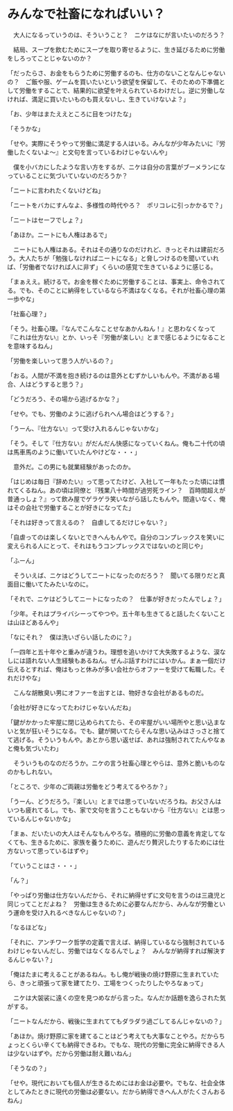 # みんなで社畜になればいい？

　大人になるっていうのは、そういうこと？　ニケはなにが言いたいのだろう？

　結局、スープを飲むためにスープを取り寄せるように、生き延びるために労働をしろってことじゃないのか？

「だったらさ、お金をもらうために労働するのも、仕方のないことなんじゃないの？　ご飯や服、ゲームを買いたいという欲望を保留して、そのための下準備として労働をすることで、結果的に欲望を叶えられているわけだし。逆に労働しなければ、満足に買いたいものも買えないし、生きていけないよ？」

「お、少年はまたええところに目をつけたな」

「そうかな」

「せや。実際にそうやって労働に満足する人はいる。みんなが少年みたいに『労働したくないよ〜』と文句を言っているわけじゃないんや」

　僕を小バカにしたような言い方をするが、ニケは自分の言葉がブーメランになっていることに気づいていないのだろうか？

「ニートに言われたくないけどね」

「ニートをバカにすんなよ、多様性の時代やろ？　ポリコレに引っかかるで？」

「ニートはセーフでしょ？」

「あほか。ニートにも人権はあるで」

　ニートにも人権はある。それはその通りなのだけれど、きっとそれは建前だろう。大人たちが「勉強しなければニートになる」と脅しつけるのを聞いていれば、「労働者でなければ人に非ず」くらいの感覚で生きているように感じる。

「まぁええ。続けるで。お金を稼ぐために労働することは、事実上、命令されてる。でも、そのことに納得をしているなら不満はなくなる。それが社畜心理の第一歩やな」

「社畜心理？」

「そう。社畜心理。『なんでこんなことせなあかんねん！』と思わなくなって『これは仕方ない』とか、いっそ『労働が楽しい』とまで感じるようになることを意味するねん」

「労働を楽しいって思う人がいるの？」

「おる。人間が不満を抱き続けるのは意外とむずかしいもんや。不満がある場合、人はどうすると思う？」

「どうだろう、その場から逃げるかな？」

「せや。でも、労働のように逃げられへん場合はどうする？」

「うーん、『仕方ない』って受け入れるんじゃないかな」

「そう。そして『仕方ない』がだんだん快感になっていくねん。俺も二十代の頃は馬車馬のように働いていたんやけどな・・・」

　意外だ。この男にも就業経験があったのか。

「はじめは毎日『辞めたい』って思ってたけど、入社して一年もたった頃には慣れてくるねん。あの頃は同僚と『残業八十時間が過労死ライン？　百時間超えが普通っしょ？』って飲み屋でゲラゲラ笑いながら話したもんや。間違いなく、俺はその会社で労働することが好きになってた」

「それは好きって言えるの？　自虐してるだけじゃない？」

「自虐ってのは楽しくないとできへんもんやで。自分のコンプレックスを笑いに変えられる人にとって、それはもうコンプレックスではないのと同じや」

「ふーん」

　そういえば、ニケはどうしてニートになったのだろう？　聞いてる限りだと真面目に働いてたみたいなのに。

「それで、ニケはどうしてニートになったの？　仕事が好きだったんでしょ？」

「少年。それはプライバシーってやつや。五十年も生きてると話したくないことは山ほどあるんや」

「なにそれ？　僕は洗いざらい話したのに？」

「一四年と五十年やと重みが違うわ。理想を追いかけて大失敗するような、涙なしには語れない人生経験もあるねん。ぜんぶ話すわけにはいかん。まぁ一個だけ伝えるとすれば、俺はもっと休みが多い会社からオファーを受けて転職した。それだけやな」

　こんな胡散臭い男にオファーを出すとは、物好きな会社があるものだ。

「会社が好きになってたわけじゃないんだね」

「鍵がかかった牢屋に閉じ込められてたら、その牢屋がいい場所やと思い込まないと気が狂いそうになる。でも、鍵が開いてたらそんな思い込みはさっさと捨てて逃げる。そういうもんや。あとから思い返せば、あれは強制されてたんやなぁと俺も気づいたわ」

　そういうものなのだろうか。ニケの言う社畜心理とやらは、意外と脆いものなのかもしれない。

「ところで、少年のご両親は労働をどう考えてるやろか？」

「うーん、どうだろう。『楽しい』とまでは思っていないだろうね。お父さんはいつも疲れてるし。でも、家で文句を言うこともないから『仕方ない』とは思っているんじゃないかな」

「まぁ、だいたいの大人はそんなもんやろな。積極的に労働の意義を肯定してなくても、生きるために、家族を養うために、遊んだり贅沢したりするためには仕方ないって思っているはずや」

「ていうことはさ・・・」

「ん？」

「やっぱり労働は仕方ないんだから、それに納得せずに文句を言うのは三歳児と同じってことだよね？　労働は生きるために必要なんだから、みんなが労働という運命を受け入れるべきなんじゃないの？」

「なるほどな」

「それに、アンチワーク哲学の定義で言えば、納得しているなら強制されているわけじゃないんだし、労働ではなくなるんでしょ？　みんなが納得すれば解決するんじゃない？」

「俺はたまに考えることがあるねん。もし俺が戦後の焼け野原に生まれていたら、きっと頑張って家を建てたり、工場をつくったりしたやろなぁって」

　ニケは大袈裟に遠くの空を見つめながら言った。なんだか話題を逸らされた気がする。

「ニートなんだから、戦後に生まれててもダラダラ過ごしてるんじゃないの？」

「あほか。焼け野原に家を建てることはどう考えても大事なことやろ。だからちょっとくらい辛くても納得できるわ。でもな、現代の労働に完全に納得できる人は少ないはずや。だから労働は耐え難いねん」

「そうなの？」

「せや。現代においても個人が生きるためにはお金は必要や。でもな、社会全体としてみたときに現代の労働は必要ない。だから納得できへん人がたくさんおるねん」

